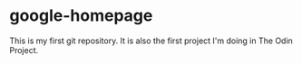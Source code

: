 # google-homepage
This is my first git repository. It is also the first project I'm doing in The Odin Project.
